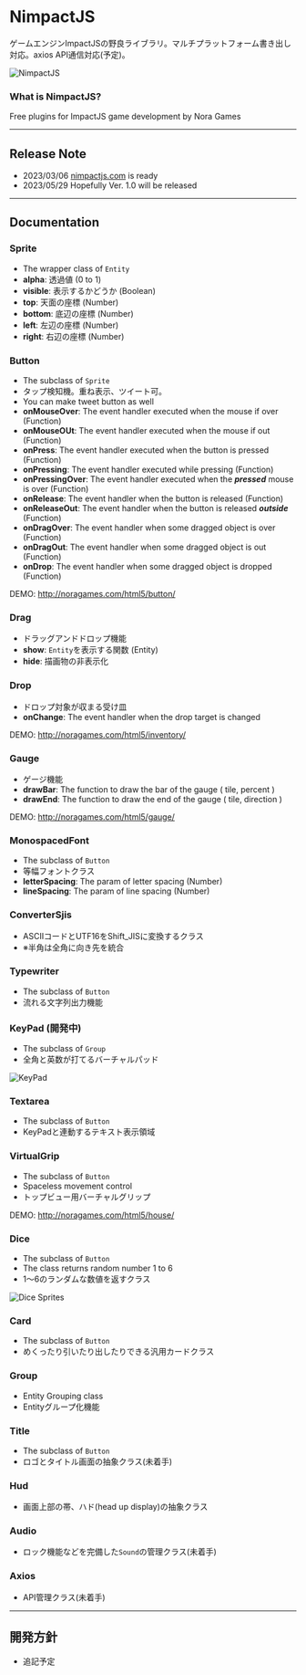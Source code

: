 # NimpactJS

ゲームエンジンImpactJSの野良ライブラリ。マルチプラットフォーム書き出し対応。axios API通信対応(予定)。

<img src="http://noragames.com/images/github/nimpactjs240x240.png" alt="NimpactJS" />

### What is NimpactJS?

Free plugins for ImpactJS game development by Nora Games

---

## Release Note
- 2023/03/06 <a href="http://nimpactjs.com">nimpactjs.com</a> is ready
- 2023/05/29 Hopefully Ver. 1.0 will be released

---

## Documentation

### Sprite
- The wrapper class of `Entity` 
- __alpha__: 透過値 (0 to 1)
- __visible__: 表示するかどうか (Boolean)
- __top__: 天面の座標 (Number)
- __bottom__: 底辺の座標 (Number)
- __left__: 左辺の座標 (Number)
- __right__: 右辺の座標 (Number)

### Button
- The subclass of `Sprite`
- タップ検知機。重ね表示、ツイート可。
- You can make tweet button as well
- __onMouseOver__: The event handler executed when the mouse if over (Function)
- __onMouseOUt__: The event handler executed when the mouse if out (Function)
- __onPress__: The event handler executed when the button is pressed (Function)
- __onPressing__: The event handler executed while pressing (Function)
- __onPressingOver__: The event handler executed when the __*pressed*__ mouse is over (Function)
- __onRelease__: The event handler when the button is released (Function)
- __onReleaseOut__: The event handler when the button is released __*outside*__ (Function)
- __onDragOver__: The event handler when some dragged object is over (Function)
- __onDragOut__: The event handler when some dragged object is out (Function)
- __onDrop__: The event handler when some dragged object is dropped (Function)

DEMO: http://noragames.com/html5/button/

### Drag
- ドラッグアンドドロップ機能
- __show__: `Entity`を表示する関数 (Entity)
- __hide__: 描画物の非表示化

### Drop
- ドロップ対象が収まる受け皿
- __onChange__: The event handler when the drop target is changed

DEMO: http://noragames.com/html5/inventory/

### Gauge
- ゲージ機能
- __drawBar__: The function to draw the bar of the gauge ( tile, percent )
- __drawEnd__: The function to draw the end of the gauge ( tile, direction )

DEMO: http://noragames.com/html5/gauge/

### MonospacedFont
- The subclass of `Button`
- 等幅フォントクラス
- __letterSpacing__: The param of letter spacing (Number)
- __lineSpacing__: The param of line spacing (Number)

### ConverterSjis
- ASCIIコードとUTF16をShift_JISに変換するクラス
- ※半角は全角に向き先を統合

### Typewriter
- The subclass of `Button`
- 流れる文字列出力機能

### KeyPad (開発中)
- The subclass of `Group`
- 全角と英数が打てるバーチャルパッド

<img src="http://noragames.com/images/github/keypad.gif" alt="KeyPad" />

### Textarea
- The subclass of `Button`
- KeyPadと連動するテキスト表示領域

### VirtualGrip
- The subclass of `Button`
- Spaceless movement control
- トップビュー用バーチャルグリップ

DEMO: http://noragames.com/html5/house/

### Dice
- The subclass of `Button`
- The class returns random number 1 to 6
- 1～6のランダムな数値を返すクラス
<img src="http://noragames.com/images/github/dice32x32.png" alt="Dice Sprites" />

### Card
- The subclass of `Button`
- めくったり引いたり出したりできる汎用カードクラス

### Group
- Entity Grouping class
- Entityグループ化機能

### Title
- The subclass of `Button`
- ロゴとタイトル画面の抽象クラス(未着手)

### Hud
- 画面上部の帯、ハド(head up display)の抽象クラス

### Audio
- ロック機能などを完備した`Sound`の管理クラス(未着手)

### Axios
- API管理クラス(未着手)
 
---

## 開発方針
- 追記予定
